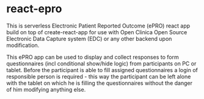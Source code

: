 # react-epro

This is serverless Electronic Patient Reported Outcome (ePRO) react app build on top of create-react-app for use with Open Clinica Open Source Electronic Data Capture system (EDC) or any other backend upon modification.

This ePRO app can be used to display and collect responses to form questionnaires (incl conditional show/hide logic) from participants on PC or tablet. 
Before the participant is able to fill assigned questionnaires a login of responsible person is required - this way the participant can be left alone with the tablet on which he is filling the questionnaires without the danger of him modifying anything else. 

